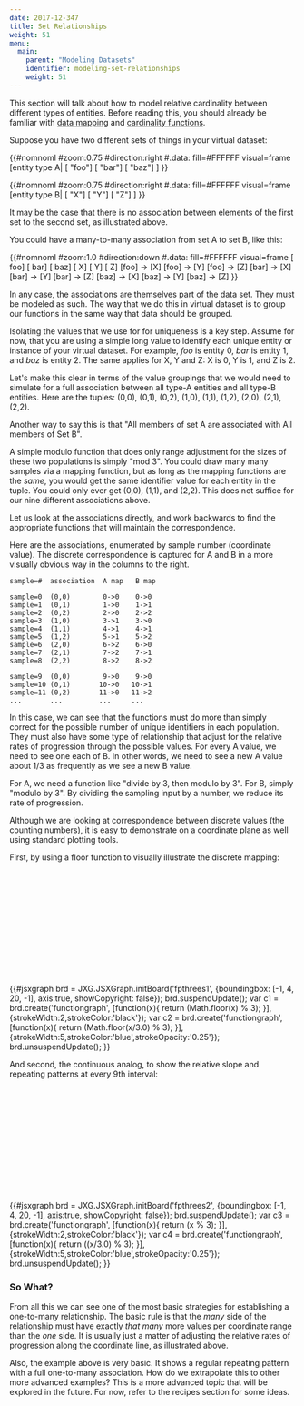 ```yaml
---
date: 2017-12-347
title: Set Relationships
weight: 51
menu:
  main:
    parent: "Modeling Datasets" 
    identifier: modeling-set-relationships
    weight: 51
---
```



This section will talk about how to model relative cardinality between
different types of entities. Before reading this, you should already
be familiar with [data mapping](/concepts/data_mapping_functions.html)
and [cardinality functions](modeling_cardinality.html).

Suppose you have two different sets of things in your virtual dataset:

{{#nomnoml
#zoom:0.75
#direction:right
#.data: fill=#FFFFFF visual=frame
[entity type A|
[<data> "foo"]
[<data> "bar"]
[<data> "baz"]
]
}}

{{#nomnoml
#zoom:0.75
#direction:right
#.data: fill=#FFFFFF visual=frame
[entity type B|
[<data> "X"]
[<data> "Y"]
[<data> "Z"]
]
}}

It may be the case that there is no association between elements of the first set to
the second set, as illustrated above.

You could have a many-to-many association from set A to set B, like this:

{{#nomnoml
#zoom:1.0
#direction:down
#.data: fill=#FFFFFF visual=frame
[<data> foo]
[<data> bar]
[<data> baz]
[<data> X]
[<data> Y]
[<data> Z]
[foo] -> [X]
[foo] -> [Y]
[foo] -> [Z]
[bar] -> [X]
[bar] -> [Y]
[bar] -> [Z]
[baz] -> [X]
[baz] -> [Y]
[baz] -> [Z]
}}

In any case, the associations are themselves part of the data set. They must be
modeled as such. The way that we do this in virtual dataset is to group our
functions in the same way that data should be grouped.

Isolating the values that we use for for uniqueness is a key step. 
Assume for now, that you are using a simple long value to identify each 
unique entity or instance of your virtual dataset. For example, *foo* 
is entity 0, *bar* is entity 1, and *baz* is entity 2. The same applies 
for X, Y and Z: X is 0, Y is 1, and Z is 2.

Let's make this clear in terms of the value groupings that we would need to simulate
for a full association between all type-A entities and all type-B entities. Here are
the tuples: (0,0), (0,1), (0,2), (1,0), (1,1), (1,2), (2,0), (2,1), (2,2).

Another way to say this is that "All members of set A are associated with 
All members of Set B".

A simple modulo function that does only range adjustment for the sizes of these two
populations is simply "mod 3". You could draw many many samples via a mapping function,
but as long as the mapping functions are the *same*, you would get the same identifier
value for each entity in the tuple. You could only ever get (0,0), (1,1), and (2,2).
This does not suffice for our nine different associations above.

Let us look at the associations directly, and work backwards to find the appropriate 
functions that will maintain the correspondence.
 
Here are the associations, enumerated by sample number (coordinate value). The discrete
correspondence is captured for A and B in a more visually obvious way in the columns
to the right.

~~~
sample=#  association  A map   B map

sample=0  (0,0)        0->0    0->0
sample=1  (0,1)        1->0    1->1
sample=2  (0,2)        2->0    2->2
sample=3  (1,0)        3->1    3->0
sample=4  (1,1)        4->1    4->1
sample=5  (1,2)        5->1    5->2
sample=6  (2,0)        6->2    6->0
sample=7  (2,1)        7->2    7->1
sample=8  (2,2)        8->2    8->2

sample=9  (0,0)        9->0    9->0
sample=10 (0,1)       10->0   10->1
sample=11 (0,2)       11->0   11->2
...       ...         ...     ...
~~~

In this case, we can see that the functions must do more than simply correct for the
possible number of unique identifiers in each population. They must also have
some type of relationship that adjust for the relative rates of progression through
the possible values. For every A value, we need to see one each of B. In other words,
we need to see a new A value about 1/3 as frequently as we see a new B value.

For A, we need a function like "divide by 3, then modulo by 3".
For B, simply "modulo by 3". By dividing the sampling input by a number, we reduce
its rate of progression.

Although we are looking at correspondence between discrete values (the counting numbers),
it is easy to demonstrate on a coordinate plane as well using standard plotting tools.

First, by using a floor function to visually illustrate the discrete mapping:

<div id="fpthrees1" style="width: 400px; height: 200px;"></div> 
{{#jsxgraph
 brd = JXG.JSXGraph.initBoard('fpthrees1', {boundingbox: [-1, 4, 20, -1], axis:true, showCopyright: false});
 brd.suspendUpdate();
 var c1 = brd.create('functiongraph', [function(x){ return (Math.floor(x) % 3); }],
                       {strokeWidth:2,strokeColor:'black'});
 var c2 = brd.create('functiongraph', [function(x){ return (Math.floor(x/3.0) % 3); }],
                       {strokeWidth:5,strokeColor:'blue',strokeOpacity:'0.25'});  
 brd.unsuspendUpdate();
}} 

And second, the continuous analog, to show the relative slope 
and repeating patterns at every 9th interval:

<div id="fpthrees2" style="width: 400px; height: 200px;"></div> 
{{#jsxgraph
 brd = JXG.JSXGraph.initBoard('fpthrees2', {boundingbox: [-1, 4, 20, -1], axis:true, showCopyright: false});
 brd.suspendUpdate();
 var c3 = brd.create('functiongraph', [function(x){ return (x % 3); }],
                       {strokeWidth:2,strokeColor:'black'});
 var c4 = brd.create('functiongraph', [function(x){ return ((x/3.0) % 3); }],
                       {strokeWidth:5,strokeColor:'blue',strokeOpacity:'0.25'});  
 brd.unsuspendUpdate();
}} 

### So What?

From all this we can see one of the most basic strategies for establishing a one-to-many
relationship. The basic rule is that the *many* side of the relationship must
have exactly *that many* more values per coordinate range than the *one* side. It is
usually just a matter of adjusting the relative rates of progression along the
coordinate line, as illustrated above.

Also, the example above is very basic. It shows a regular repeating pattern with
a full one-to-many association. How do we extrapolate this to other more advanced examples?
This is a more advanced topic that will be explored in the future. For now, refer
  to the recipes section for some ideas.




 
 



